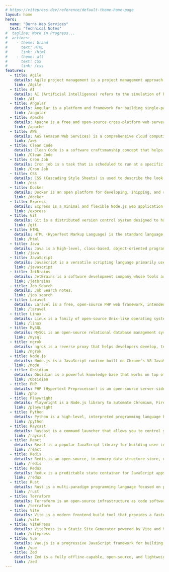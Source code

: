 ```yaml
---
# https://vitepress.dev/reference/default-theme-home-page
layout: home
hero:
  name: "Burns Web Services"
  text: "Technical Notes"
#  tagline: Work in Progress...
#  actions:
#    - theme: brand
#      text: HTML
#      link: /html
#    - theme: alt
#      text: CSS
#      link: /css
features:
  - title: Agile
    details: Agile project management is a project management approach that breaks projects into phases for planning, executing, and evaluating.
    link: /Agile
  - title: AI
    details: AI (Artificial Intelligence) refers to the simulation of human intelligence in machines that are programmed to think and learn.
    link: /AI
  - title: Angular
    details: Angular is a platform and framework for building single-page client applications using HTML and TypeScript.
    link: /angular
  - title: Apache
    details: Apache is a free and open-source cross-platform web server software package.
    link: /apache
  - title: AWS
    details: AWS (Amazon Web Services) is a comprehensive cloud computing platform.
    link: /aws
  - title: Clean Code
    details: Clean Code is a software craftsmanship concept that helps developers write better, more maintainable, and more scalable software.
    link: /Clean Code
  - title: Cron Job
    details: Cron job is a task that is scheduled to run at a specific time or date.
    link: /Cron Job
  - title: CSS
    details: CSS (Cascading Style Sheets) is used to describe the look and formatting of a document written in HTML.
    link: /css
  - title: Docker
    details: Docker is an open platform for developing, shipping, and running applications in containers.
    link: /docker
  - title: Express
    details: Express is a minimal and flexible Node.js web application framework that provides a robust set of features for web and mobile applications.
    link: /express
  - title: Git
    details: Git is a distributed version control system designed to handle everything from small to very large projects with speed and efficiency.
    link: /git
  - title: HTML
    details: HTML (HyperText Markup Language) is the standard language for creating web pages and web applications.
    link: /html
  - title: Java
    details: Java is a high-level, class-based, object-oriented programming language that is designed to have as few implementation dependencies as possible.
    link: /java
  - title: JavaScript
    details: JavaScript is a versatile scripting language primarily used in web development to create dynamic and interactive web pages.
    link: /javascript
  - title: JetBrains
    details: JetBrains is a software development company whose tools are targeted towards software developers and project managers.
    link: /jetbrains
  - title: Job Search
    details: Job Search notes.
    link: /job search
  - title: Laravel
    details: Laravel is a free, open-source PHP web framework, intended for the development of web applications following the model-view-controller architectural pattern.
    link: /laravel
  - title: Linux
    details: Linux is a family of open-source Unix-like operating systems based on the Linux kernel.
    link: /linux
  - title: MySQL
    details: MySQL is an open-source relational database management system.
    link: /mysql
  - title: ngrok
    details: ngrok is a reverse proxy that helps developers develop, test, debug, and share local web applications.
    link: /ngrok
  - title: Node.js
    details: Node.js is a JavaScript runtime built on Chrome's V8 JavaScript engine.
    link: /node
  - title: Obsidian
    details: Obsidian is a powerful knowledge base that works on top of a local folder of plain text Markdown files.
    link: /Obsidian
  - title: PHP
    details: PHP (Hypertext Preprocessor) is an open-source server-side scripting language designed for web development.
    link: /php
  - title: Playwright
    details: Playwright is a Node.js library to automate Chromium, Firefox and WebKit with a single API.
    link: /playwright
  - title: Python
    details: Python is a high-level, interpreted programming language known for its ease of use and readability.
    link: /python
  - title: Raycast
    details: Raycast is a command launcher that allows you to control your tools with a few keystrokes, boosting productivity and efficiency.
    link: /raycast
  - title: React
    details: React is a popular JavaScript library for building user interfaces, particularly single-page applications.
    link: /react
  - title: Redis
    details: Redis is an open-source, in-memory data structure store, used as a database, cache, and message broker.
    link: /redis
  - title: Redux
    details: Redux is a predictable state container for JavaScript apps.
    link: /redux
  - title: Rust
    details: Rust is a multi-paradigm programming language focused on performance and safety, especially safe concurrency.
    link: /rust
  - title: Terraform
    details: Terraform is an open-source infrastructure as code software tool created by HashiCorp.
    link: /terraform
  - title: Vite
    details: Vite is a modern frontend build tool that provides a faster and leaner development experience for modern web projects.
    link: /vite
  - title: VitePress
    details: VitePress is a Static Site Generator powered by Vite and Vue.
    link: /vitepress
  - title: Vue
    details: Vue.js is a progressive JavaScript framework for building user interfaces.
    link: /vue
  - title: Zed
    details: Zed is a fully offline-capable, open-source, and lightweight code editor.
    link: /zed
---
```

